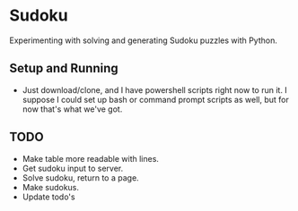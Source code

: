 # Sudoku
Experimenting with solving and generating Sudoku puzzles with Python.

## Setup and Running
* Just download/clone, and I have powershell scripts right now to run it. I suppose I could set up bash or command prompt scripts as well, but for now that's what we've got.

## TODO
* Make table more readable with lines.
* Get sudoku input to server.
* Solve sudoku, return to a page.
* Make sudokus.
* Update todo's